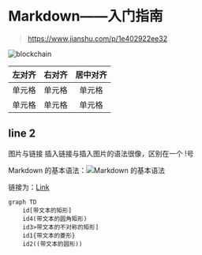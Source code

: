 # Markdown——入门指南 

>https://www.jianshu.com/p/1e402922ee32

![blockchain](https://ss0.bdstatic.com/70cFvHSh_Q1YnxGkpoWK1HF6hhy/it/u=702257389,1274025419&fm=27&gp=0.jpg "区块链")

| 左对齐 | 右对齐 | 居中对齐 |
| :-----| ----: | :----: |
| 单元格 | 单元格 | 单元格 |
| 单元格 | 单元格 | 单元格 |

## line 2
图片与链接
插入链接与插入图片的语法很像，区别在一个 !号

Markdown 的基本语法：![Markdown 的基本语法](http://ww3.sinaimg.cn/large/6aee7dbbgw1effgmnpgqlj210j0us44j.jpg)

链接为：[Link](https://www.jianshu.com/)

```mermaid
graph TD
    id[带文本的矩形]
    id4(带文本的圆角矩形)
    id3>带文本的不对称的矩形]
    id1{带文本的菱形}
    id2((带文本的圆形))
```
